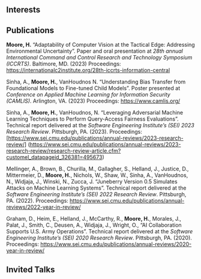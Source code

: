 ## Interests


## Publications

**Moore, H.** “Adaptability of Computer Vision at the Tactical Edge: Addressing Environmental Uncertainty”. Paper and oral presentation at *28th annual International Command and Control Research and Technology Symposium (ICCRTS)*. Baltimore, MD. (2023)
Proceedings: https://internationalc2institute.org/28th-iccrts-information-central

Sinha, A., **Moore, H.**, VanHoudnos N. “Understanding Bias Transfer from Foundational Models to Fine-tuned Child Models”. Poster presented at *Conference on Applied Machine Learning for Information Security (CAMLIS)*. Arlington, VA. (2023)
Proceedings: https://www.camlis.org/

Sinha, A., **Moore, H.**, VanHoudnos, N. “Leveraging Adversarial Machine Learning Techniques to Perform Query-Access Fairness Evaluations”. Technical report delivered at the *Software Engineering Institute’s (SEI) 2023 Research Review*. Pittsburgh, PA. (2023). 
Proceedings: [https://www.sei.cmu.edu/publications/annual-reviews/2023-research-review/] (https://www.sei.cmu.edu/publications/annual-reviews/2023-research-review/research-review-article.cfm?customel_datapageid_326381=495673)

Mellinger, A., Brown, B., Churilla, M., Gallagher, S., Helland, J., Justice, D., Mittermeier, D., **Moore, H.**, Nichols, W., Shaw, W., Sinha, A., VanHoudnos, N., Widjaja, J., Winski, N., Zucca, J. “Juneberry Version 0.5 Simulates Attacks on Machine Learning Systems”. Technical report delivered at the *Software Engineering Institute’s (SEI) 2022 Research Review*. Pittsburgh, PA. (2022).
Proceedings: https://www.sei.cmu.edu/publications/annual-reviews/2022-year-in-review/

Graham, D., Heim, E., Helland, J., McCarthy, R., **Moore, H.**, Morales, J., Palat, J., Smith, C., Deusen, A., Widjaja, J., Wright, O., “AI Collaboration Supports U.S. Army Operations”. Technical report delivered at the *Software Engineering Institute’s (SEI) 2020 Research Review*. Pittsburgh, PA. (2020). 
Proceedings: https://www.sei.cmu.edu/publications/annual-reviews/2020-year-in-review/

## Invited Talks
